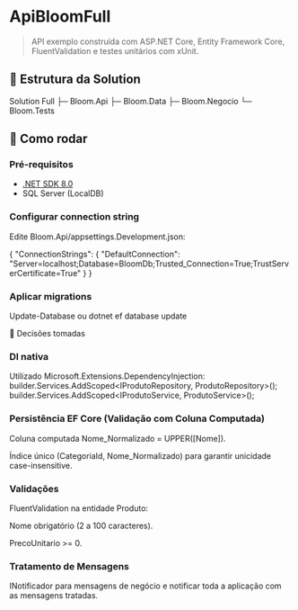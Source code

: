 # ApiBloomFull

> API exemplo construída com ASP.NET Core, Entity Framework Core, FluentValidation e testes unitários com xUnit.

## 📁 Estrutura da Solution

Solution Full
├─ Bloom.Api
├─ Bloom.Data
├─ Bloom.Negocio
└─ Bloom.Tests

## 🚀 Como rodar

### Pré-requisitos
- [.NET SDK 8.0](https://dotnet.microsoft.com/download)
- SQL Server (LocalDB)


### Configurar connection string
Edite Bloom.Api/appsettings.Development.json:

{
  "ConnectionStrings": {
    "DefaultConnection": "Server=localhost;Database=BloomDb;Trusted_Connection=True;TrustServerCertificate=True"
  }
}

### Aplicar migrations

Update-Database ou dotnet ef database update

🚀 Decisões tomadas

### DI nativa

Utilizado Microsoft.Extensions.DependencyInjection:
builder.Services.AddScoped<IProdutoRepository, ProdutoRepository>();
builder.Services.AddScoped<IProdutoService, ProdutoService>();

### Persistência EF Core (Validação com Coluna Computada)

Coluna computada Nome_Normalizado = UPPER([Nome]).

Índice único (CategoriaId, Nome_Normalizado) para garantir unicidade case-insensitive.

### Validações

FluentValidation na entidade Produto:

Nome obrigatório (2 a 100 caracteres).

PrecoUnitario >= 0.

### Tratamento de Mensagens

INotificador para mensagens de negócio e notificar toda a aplicação com as mensagens tratadas.

